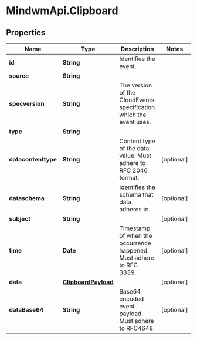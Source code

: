 # MindwmApi.Clipboard

## Properties

Name | Type | Description | Notes
------------ | ------------- | ------------- | -------------
**id** | **String** | Identifies the event. | 
**source** | **String** |  | 
**specversion** | **String** | The version of the CloudEvents specification which the event uses. | 
**type** | **String** |  | 
**datacontenttype** | **String** | Content type of the data value. Must adhere to RFC 2046 format. | [optional] 
**dataschema** | **String** | Identifies the schema that data adheres to. | [optional] 
**subject** | **String** |  | [optional] 
**time** | **Date** | Timestamp of when the occurrence happened. Must adhere to RFC 3339. | [optional] 
**data** | [**ClipboardPayload**](ClipboardPayload.md) |  | [optional] 
**dataBase64** | **String** | Base64 encoded event payload. Must adhere to RFC4648. | [optional] 


